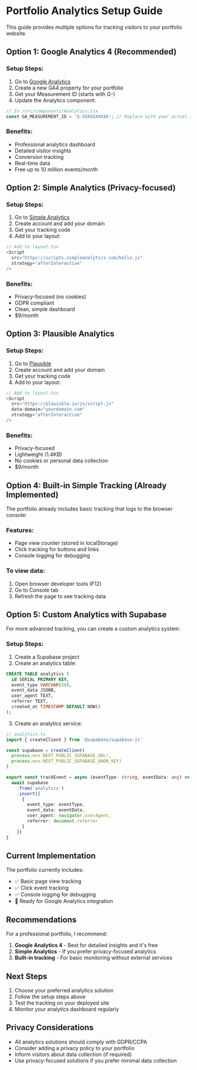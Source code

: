# Portfolio Analytics Setup Guide

This guide provides multiple options for tracking visitors to your portfolio website.

## Option 1: Google Analytics 4 (Recommended)

### Setup Steps:
1. Go to [Google Analytics](https://analytics.google.com/)
2. Create a new GA4 property for your portfolio
3. Get your Measurement ID (starts with G-)
4. Update the Analytics component:

```typescript
// In /src/components/Analytics.tsx
const GA_MEASUREMENT_ID = 'G-XXXXXXXXXX'; // Replace with your actual ID
```

### Benefits:
- Professional analytics dashboard
- Detailed visitor insights
- Conversion tracking
- Real-time data
- Free up to 10 million events/month

## Option 2: Simple Analytics (Privacy-focused)

### Setup Steps:
1. Go to [Simple Analytics](https://simpleanalytics.com/)
2. Create account and add your domain
3. Get your tracking code
4. Add to your layout:

```typescript
// Add to layout.tsx
<Script
  src="https://scripts.simpleanalytics.com/hello.js"
  strategy="afterInteractive"
/>
```

### Benefits:
- Privacy-focused (no cookies)
- GDPR compliant
- Clean, simple dashboard
- $9/month

## Option 3: Plausible Analytics

### Setup Steps:
1. Go to [Plausible](https://plausible.io/)
2. Create account and add your domain
3. Get your tracking code
4. Add to your layout:

```typescript
// Add to layout.tsx
<Script
  src="https://plausible.io/js/script.js"
  data-domain="yourdomain.com"
  strategy="afterInteractive"
/>
```

### Benefits:
- Privacy-focused
- Lightweight (1.4KB)
- No cookies or personal data collection
- $9/month

## Option 4: Built-in Simple Tracking (Already Implemented)

The portfolio already includes basic tracking that logs to the browser console:

### Features:
- Page view counter (stored in localStorage)
- Click tracking for buttons and links
- Console logging for debugging

### To view data:
1. Open browser developer tools (F12)
2. Go to Console tab
3. Refresh the page to see tracking data

## Option 5: Custom Analytics with Supabase

For more advanced tracking, you can create a custom analytics system:

### Setup Steps:
1. Create a Supabase project
2. Create an analytics table:

```sql
CREATE TABLE analytics (
  id SERIAL PRIMARY KEY,
  event_type VARCHAR(50),
  event_data JSONB,
  user_agent TEXT,
  referrer TEXT,
  created_at TIMESTAMP DEFAULT NOW()
);
```

3. Create an analytics service:

```typescript
// analytics.ts
import { createClient } from '@supabase/supabase-js'

const supabase = createClient(
  process.env.NEXT_PUBLIC_SUPABASE_URL!,
  process.env.NEXT_PUBLIC_SUPABASE_ANON_KEY!
)

export const trackEvent = async (eventType: string, eventData: any) => {
  await supabase
    .from('analytics')
    .insert([
      {
        event_type: eventType,
        event_data: eventData,
        user_agent: navigator.userAgent,
        referrer: document.referrer
      }
    ])
}
```

## Current Implementation

The portfolio currently includes:
- ✅ Basic page view tracking
- ✅ Click event tracking
- ✅ Console logging for debugging
- 🔄 Ready for Google Analytics integration

## Recommendations

For a professional portfolio, I recommend:

1. **Google Analytics 4** - Best for detailed insights and it's free
2. **Simple Analytics** - If you prefer privacy-focused analytics
3. **Built-in tracking** - For basic monitoring without external services

## Next Steps

1. Choose your preferred analytics solution
2. Follow the setup steps above
3. Test the tracking on your deployed site
4. Monitor your analytics dashboard regularly

## Privacy Considerations

- All analytics solutions should comply with GDPR/CCPA
- Consider adding a privacy policy to your portfolio
- Inform visitors about data collection (if required)
- Use privacy-focused solutions if you prefer minimal data collection
